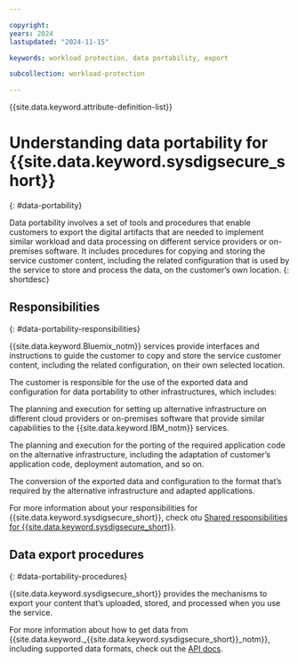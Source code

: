 ```yaml
---

copyright:
years: 2024
lastupdated: "2024-11-15"

keywords: workload protection, data portability, export

subcollection: workload-protection

---
```


{{site.data.keyword.attribute-definition-list}}

# Understanding data portability for {{site.data.keyword.sysdigsecure_short}}
{: #data-portability}

Data portability involves a set of tools and procedures that enable customers to export the digital artifacts that are needed to implement similar workload and data processing on different service providers or on-premises software. It includes procedures for copying and storing the service customer content, including the related configuration that is used by the service to store and process the data, on the customer’s own location.
{: shortdesc}

## Responsibilities
{: #data-portability-responsibilities}

{{site.data.keyword.Bluemix_notm}} services provide interfaces and instructions to guide the customer to copy and store the service customer content, including the related configuration, on their own selected location.

The customer is responsible for the use of the exported data and configuration for data portability to other infrastructures, which includes:

The planning and execution for setting up alternative infrastructure on different cloud providers or on-premises software that provide similar capabilities to the {{site.data.keyword.IBM_notm}} services.

The planning and execution for the porting of the required application code on the alternative infrastructure, including the adaptation of customer’s application code, deployment automation, and so on.

The conversion of the exported data and configuration to the format that’s required by the alternative infrastructure and adapted applications.

For more information about your responsibilities for {{site.data.keyword.sysdigsecure_short}}, check otu [Shared responsibilities for {{site.data.keyword.sysdigsecure_short}}](/docs/workload-protection?topic=workload-protection-shared-responsibilities).

## Data export procedures
{: #data-portability-procedures}

{{site.data.keyword.sysdigsecure_short}} provides the mechanisms to export your content that’s uploaded, stored, and processed when you use the service.

For more information about how to get data from {{site.data.keyword._{{site.data.keyword.sysdigsecure_short}}_notm}}, including supported data formats, check out the [API docs](/apidocs/workload-protection).
